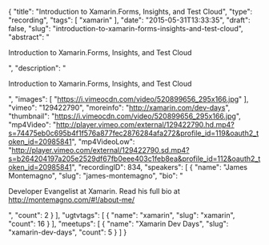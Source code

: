 {
  "title": "Introduction to Xamarin.Forms, Insights, and Test Cloud",
  "type": "recording",
  "tags": [
    "xamarin"
  ],
  "date": "2015-05-31T13:33:35",
  "draft": false,
  "slug": "introduction-to-xamarin-forms-insights-and-test-cloud",
  "abstract": "<p>Introduction to Xamarin.Forms, Insights, and Test Cloud</p>",
  "description": "<p>Introduction to Xamarin.Forms, Insights, and Test Cloud</p>",
  "images": [
    "https://i.vimeocdn.com/video/520899656_295x166.jpg"
  ],
  "vimeo": "129422790",
  "moreinfo": "http://xamarin.com/dev-days",
  "thumbnail": "https://i.vimeocdn.com/video/520899656_295x166.jpg",
  "mp4Video": "http://player.vimeo.com/external/129422790.hd.mp4?s=74475eb0c695b4f1f576a877fec2876284afa272&profile_id=119&oauth2_token_id=20985841",
  "mp4VideoLow": "http://player.vimeo.com/external/129422790.sd.mp4?s=b264204197a205e2529df67fb0eee403c1feb8ea&profile_id=112&oauth2_token_id=20985841",
  "recordingID": 834,
  "speakers": [
    {
      "name": "James Montemagno",
      "slug": "james-montemagno",
      "bio": "<p>Developer Evangelist at Xamarin. Read his full bio at http://montemagno.com/#!/about-me/</p>",
      "count": 2
    }
  ],
  "ugtvtags": [
    {
      "name": "xamarin",
      "slug": "xamarin",
      "count": 16
    }
  ],
  "meetups": [
    {
      "name": "Xamarin Dev Days",
      "slug": "xamarin-dev-days",
      "count": 5
    }
  ]
}